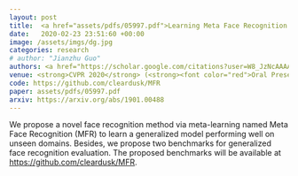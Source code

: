 ```yaml
---
layout: post
title:  <a href="assets/pdfs/05997.pdf">Learning Meta Face Recognition in Unseen Domains</a>
date:   2020-02-23 23:51:60 +00:00
image: /assets/imgs/dg.jpg
categories: research
# author: "Jianzhu Guo"
authors: <a href="https://scholar.google.com/citations?user=W8_JzNcAAAAJ"><strong><u>Jianzhu Guo</u></strong></a>, <a href="https://scholar.google.com/citations?user=1rbNk5oAAAAJ">Xiangyu Zhu</a>, <a href="https://www.linkedin.com/in/chenxu-zhao-b66844107/">Chenxu Zhao</a>, Dong Cao, <a href="https://scholar.google.com/citations?user=cuJ3QG8AAAAJ">Zhen Lei</a>, <a href="https://scholar.google.com/citations?user=Y-nyLGIAAAAJ">Stan Z. Li</a>
venue: <strong>CVPR 2020</strong> (<strong><font color="red">Oral Presentation</font></strong>, acceptance rate 5%)
code: https://github.com/cleardusk/MFR
paper: assets/pdfs/05997.pdf
arxiv: https://arxiv.org/abs/1901.00488
---
```


We propose a novel face recognition method via meta-learning named Meta Face Recognition (MFR) to learn a generalized model performing well on unseen domains. Besides, we propose two benchmarks for generalized face recognition evaluation. The proposed benchmarks will be available at <a href="https://github.com/cleardusk/MFR">https://github.com/cleardusk/MFR</a>.